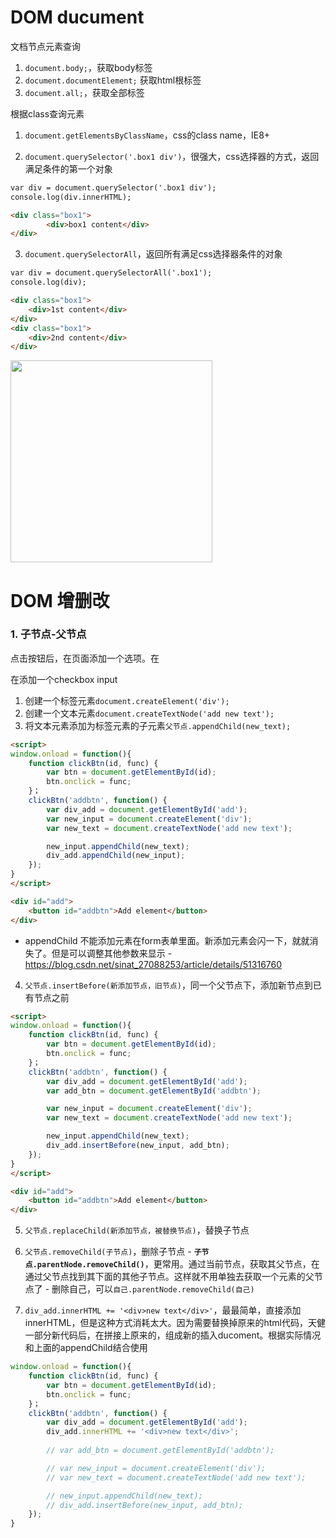 
# DOM ducument

文档节点元素查询 

1. `document.body;`，获取body标签
2. `document.documentElement;` 获取html根标签
3. `document.all;`，获取全部标签

根据class查询元素
1. `document.getElementsByClassName`，css的class name，IE8+

2. `document.querySelector('.box1 div')`，很强大，css选择器的方式，返回满足条件的第一个对象
```html
var div = document.querySelector('.box1 div');
console.log(div.innerHTML);

<div class="box1">
        <div>box1 content</div>
</div>
```

3. `document.querySelectorAll`，返回所有满足css选择器条件的对象
```html
var div = document.querySelectorAll('.box1');
console.log(div);

<div class="box1">
    <div>1st content</div>
</div>
<div class="box1">
    <div>2nd content</div>
</div>
```
<img width="323" src="https://user-images.githubusercontent.com/26485327/73938666-b0136c00-4922-11ea-833e-cc4bd88768f1.png">

# DOM 增删改

### 1. 子节点-父节点
点击按钮后，在页面添加一个选项。在<div id="checkbox">在添加一个checkbox input
        
1. 创建一个标签元素`document.createElement('div');`
2. 创建一个文本元素`document.createTextNode('add new text');`
3. 将文本元素添加为标签元素的子元素`父节点.appendChild(new_text);`
        

```html
<script>
window.onload = function(){
    function clickBtn(id, func) {
        var btn = document.getElementById(id);
        btn.onclick = func;
    }；
    clickBtn('addbtn', function() {
        var div_add = document.getElementById('add');
        var new_input = document.createElement('div');
        var new_text = document.createTextNode('add new text');

        new_input.appendChild(new_text);
        div_add.appendChild(new_input);
    });
}
</script>

<div id="add">
    <button id="addbtn">Add element</button>
</div>
```
- appendChild 不能添加元素在form表单里面。新添加元素会闪一下，就就消失了。但是可以调整其他参数来显示
        - https://blog.csdn.net/sinat_27088253/article/details/51316760


4. `父节点.insertBefore(新添加节点，旧节点)`，同一个父节点下，添加新节点到已有节点之前

```html
<script>
window.onload = function(){
    function clickBtn(id, func) {
        var btn = document.getElementById(id);
        btn.onclick = func;
    }；
    clickBtn('addbtn', function() {
        var div_add = document.getElementById('add');
        var add_btn = document.getElementById('addbtn');

        var new_input = document.createElement('div');
        var new_text = document.createTextNode('add new text');

        new_input.appendChild(new_text);
        div_add.insertBefore(new_input, add_btn);
    });
}
</script>

<div id="add">
    <button id="addbtn">Add element</button>
</div>
```

5. `父节点.replaceChild(新添加节点，被替换节点)`，替换子节点

6. `父节点.removeChild(子节点)`，删除子节点
        - **`子节点.parentNode.removeChild()`**，更常用。通过当前节点，获取其父节点，在通过父节点找到其下面的其他子节点。这样就不用单独去获取一个元素的父节点了
        - 删除自己，可以`自己.parentNode.removeChild(自己)`
        
7. `div_add.innerHTML += '<div>new text</div>'`，最最简单，直接添加innerHTML，但是这种方式消耗太大。因为需要替换掉原来的html代码，天健一部分新代码后，在拼接上原来的，组成新的插入ducoment。根据实际情况和上面的appendChild结合使用

```javascript
window.onload = function(){
    function clickBtn(id, func) {
        var btn = document.getElementById(id);
        btn.onclick = func;
    }；
    clickBtn('addbtn', function() {
        var div_add = document.getElementById('add');
        div_add.innerHTML += '<div>new text</div>';
        
        // var add_btn = document.getElementById('addbtn');

        // var new_input = document.createElement('div');
        // var new_text = document.createTextNode('add new text');

        // new_input.appendChild(new_text);
        // div_add.insertBefore(new_input, add_btn);
    });
}
```
